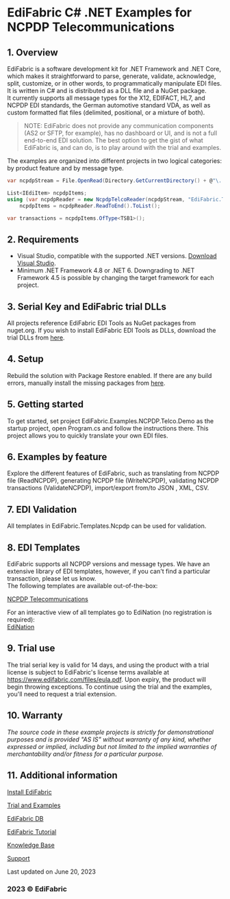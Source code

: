 # EdiFabric C# .NET Examples for NCPDP Telecommunications

## 1. Overview
EdiFabric is a software development kit for .NET Framework and .NET Core, which makes it straightforward to parse, generate, validate, acknowledge, split, customize, or in other words, to programmatically manipulate EDI files. It is written in C# and is distributed as a DLL file and a NuGet package.  
It currently supports all message types for the X12, EDIFACT, HL7, and NCPDP EDI standards, the German automotive standard VDA, as well as custom formatted flat files (delimited, positional, or a mixture of both).  

> NOTE: EdiFabric does not provide any communication components (AS2 or SFTP, for example), has no dashboard or UI, and is not a full end-to-end EDI solution.
The best option to get the gist of what EdiFabric is, and can do, is to play around with the trial and examples.  

The examples are organized into different projects in two logical categories: by product feature and by message type.    

```C#
var ncpdpStream = File.OpenRead(Directory.GetCurrentDirectory() + @"\..\..\..\Files\ClaimBilling_B1");

List<IEdiItem> ncpdpItems;
using (var ncpdpReader = new NcpdpTelcoReader(ncpdpStream, "EdiFabric.Templates.Ncpdp"))
    ncpdpItems = ncpdpReader.ReadToEnd().ToList();

var transactions = ncpdpItems.OfType<TSB1>();
```  

## 2. Requirements
- Visual Studio, compatible with the supported .NET versions. [Download Visual Studio](https://visualstudio.microsoft.com/downloads/).
- Minimum .NET Framework 4.8 or .NET 6. Downgrading to .NET Framework 4.5 is possible by changing the target framework for each project.

## 3. Serial Key and EdiFabric trial DLLs
All projects reference EdiFabric EDI Tools as NuGet packages from nuget.org. If you wish to install EdiFabric EDI Tools as DLLs, download the trial DLLs from [here](https://support.edifabric.com/hc/en-us/articles/360000280532-Free-code-to-master-you-EDI-files).

## 4. Setup
Rebuild the solution with Package Restore enabled. If there are any build errors, manually install the missing packages from [here](https://www.nuget.org/packages?q=edifabric). 

## 5. Getting started
To get started, set project EdiFabric.Examples.NCPDP.Telco.Demo as the startup project, open Program.cs and follow the instructions there. This project allows you to quickly translate your own EDI files.  

## 6. Examples by feature
Explore the different features of EdiFabric, such as translating from NCPDP file (ReadNCPDP), generating NCPDP file (WriteNCPDP), validating NCPDP transactions (ValidateNCPDP), 
import/export from/to JSON , XML, CSV.  

## 7. EDI Validation
All templates in EdiFabric.Templates.Ncpdp can be used for validation.  

## 8. EDI Templates
EdiFabric supports all NCPDP versions and message types. We have an extensive library of EDI templates, however, if you can't find a particular transaction, please let us know.   
The following templates are available out-of-the-box:  

[NCPDP Telecommunications](https://support.edifabric.com/hc/en-us/articles/360017128517-NCPDP-Telecommunications-Version-D-0)  

For an interactive view of all templates go to EdiNation (no registration is required):  
[EdiNation](https://edination.com/edi-formats.html)

## 9. Trial use
The trial serial key is valid for 14 days, and using the product with a trial license is subject to EdiFabric's license terms available at https://www.edifabric.com/files/eula.pdf. Upon expiry, the product will begin throwing exceptions. To continue using the trial and the examples, you'll need to request a trial extension. 

## 10. Warranty
*The source code in these example projects is strictly for demonstrational purposes and is provided "AS IS" without warranty of any kind, whether expressed or implied, including but not limited to the implied warranties of merchantability and/or fitness for a particular purpose.*

## 11. Additional information

[Install EdiFabric](https://support.edifabric.com/hc/en-us/articles/360016808578-Install-EdiFabric)

[Trial and Examples](https://support.edifabric.com/hc/en-us/articles/360000280532-Trial-and-Examples)

[EdiFabric DB](https://support.edifabric.com/hc/en-us/articles/360029265372-EDI-to-DB)

[EdiFabric Tutorial](https://support.edifabric.com/hc/en-us/articles/360000291511-Tutorial-EDI-NET-Tools-Basics)

[Knowledge Base](https://support.edifabric.com)

[Support](https://support.edifabric.com/hc/en-us/requests/new)

Last updated on June 20, 2023
### 2023 © EdiFabric

